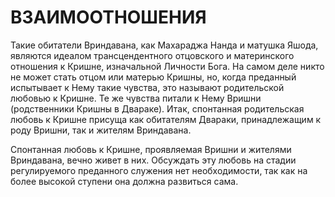 # ВЗАИМООТНОШЕНИЯ

Такие обитатели Вриндавана, как Махараджа Нанда и матушка Яшода, являются идеалом трансцендентного отцовского и материнского отношения к Кришне, изначальной Личности Бога. На самом деле никто не может стать отцом или матерью Кришны, но, когда преданный испытывает к Нему такие чувства, это называют родительской любовью к Кришне. Те же чувства питали к Нему Вришни (родственники Кришны в Двараке). Итак, спонтанная родительская любовь к Кришне присуща как обитателям Двараки, принадлежащим к роду Вришни, так и жителям Вриндавана.

Спонтанная любовь к Кришне, проявляемая Вришни и жителями Вриндавана, вечно живет в них. Обсуждать эту любовь на стадии регулируемого преданного служения нет необходимости, так как на более высокой ступени она должна развиться сама.
